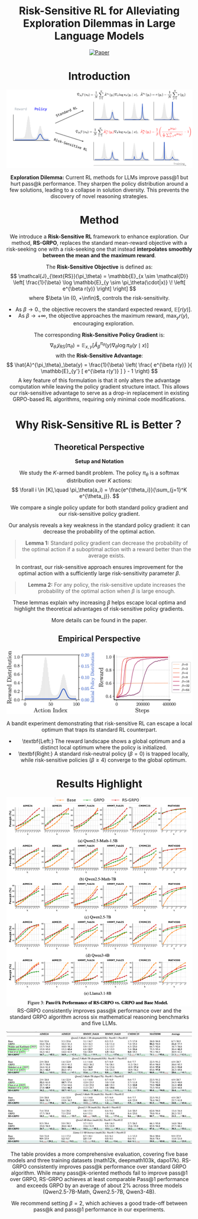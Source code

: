 <h1 style="text-align: center;">Risk-Sensitive RL for Alleviating Exploration Dilemmas in Large Language Models</h1>

<div align="center">

[![Paper](https://img.shields.io/badge/paper-A42C25?style=for-the-badge&logo=arxiv&logoColor=white)](https://arxiv.org/abs/2506.10406)

# Introduction

![llustration of the Risk-Sensitive RL vs Standard RL.](./figures/framework.png)

**Exploration Dilemma:** Current RL methods for LLMs improve pass@1 but hurt pass@k performance. They sharpen the policy distribution around a few solutions, leading to a collapse in solution diversity. This prevents the discovery of novel reasoning strategies.


# Method 

We introduce a **Risk-Sensitive RL** framework to enhance exploration. Our method, **RS-GRPO**, replaces the standard mean-reward objective with a risk-seeking one with a risk-seeking one that instead **interpolates smoothly between the mean and the maximum reward**.

The **Risk-Sensitive Objective** is defined as:
$$
\mathcal{J}_{\text{RS}}(\pi_\theta) = \mathbb{E}_{x \sim \mathcal{D}} \left[ \frac{1}{\beta} \log \mathbb{E}_{y \sim \pi_\theta(\cdot|x)} \! \left[ e^{\beta r(y)} \right] \right]
$$
where $\beta \in (0, +\infin)$, controls the risk-sensitivity. 
- As $\beta \rightarrow 0.$,  the objective recovers the standard expected reward, $\mathbb{E}[r(y)]$.
- As $\beta \to +\infty,$ the objective approaches the maximum reward, $\max_y r(y)$, encouraging exploration.

The corresponding **Risk-Sensitive Policy Gradient** is:
$$
\nabla_\theta \mathcal{J}_{\text{RS}}(\pi_\theta) = \mathbb{E}_{x, y} \left[ \hat{A}^{\pi_\theta}_\beta(y) \nabla_\theta \log \pi_\theta(y \mid x) \right]
$$
with the **Risk-Sensitive Advantage**:
$$
\hat{A}^{\pi_\theta}_\beta(y) = \frac{1}{\beta} \left( \frac{ e^{\beta r(y)} }{ \mathbb{E}_{y'} [ e^{\beta r(y')} ] } - 1 \right)
$$
A key feature of this formulation is that it only alters the advantage computation while leaving the policy gradient structure intact. This allows our risk-sensitive advantage to serve as a drop-in replacement in existing GRPO-based RL algorithms, requiring only minimal code modifications.



# Why Risk-Sensitive RL is Better？

## Theoretical Perspective

**Setup and Notation**

We study the $K$-armed bandit problem. The policy $\pi_\theta$ is a softmax distribution over $K$ actions:
$$
\forall i \in [K],\quad \pi_\theta(a_i) = \frac{e^{\theta_i}}{\sum_{j=1}^K e^{\theta_j}}.
$$

We compare a single policy update for both standard policy gradient and our risk-sensitive policy gradient.

Our analysis reveals a key weakness in the standard policy gradient: it can decrease the probability of the optimal action.

> **Lemma 1:** Standard policy gradient can decrease the probability of the optimal action if a suboptimal action with a reward better than the average exists.

In contrast, our risk-sensitive approach ensures improvement for the optimal action with a sufficiently large risk-sensitivity parameter $\beta$.

> **Lemma 2:** For any policy, the risk-sensitive update increases the probability of the optimal action when $\beta$ is large enough.

These lemmas explain why increasing $\beta$ helps escape local optima and highlight the theoretical advantages of risk-sensitive policy gradients.

More details can be found in the paper.

## Empirical Perspective

![bandit](./figures/bandit.png)

A bandit experiment demonstrating that risk-sensitive RL can escape a local optimum that traps its standard RL counterpart.
- \textbf{Left:} The reward landscape shows a global optimum and a distinct local optimum where the policy is initialized. 
- \textbf{Right:} A standard risk-neutral policy ($\beta=0$) is trapped locally, while risk-sensitive policies ($\beta \geq 4$) converge to the global optimum.

# Results Highlight

![passk](./figures/passk.png)
RS-GRPO consistently improves pass@k performance over and the standard GRPO algorithm across six mathematical reasoning benchmarks and five LLMs.


![bench](./figures/bench.png)

The table provides a more comprehensive evaluation, covering five base models and three training datasets (math12k, deepmath103k, dapo17k). RS-GRPO consistently improves pass@k performance over standard GRPO algorithm. While many pass@k-oriented methods fail to improve pass@1 over GRPO, RS-GRPO achieves at least comparable Pass@1 performance and exceeds GRPO by an average of about 2\% across three models (Qwen2.5-7B-Math, Qwen2.5-7B, Qwen3-4B).

We recommend setting $\beta=2$, which achieves a good trade-off between pass@k and pass@1 performance in our experiments.

<!-- # Citation
If you find our work useful, please cite our paper:

@article{jiang2025riskrl,
  title={Risk-Sensitive RL for Alleviating Exploration Dilemmas in Large Language Models},
  journal={arXiv preprint arXiv:2506.10406},
  year={2025}   
} -->